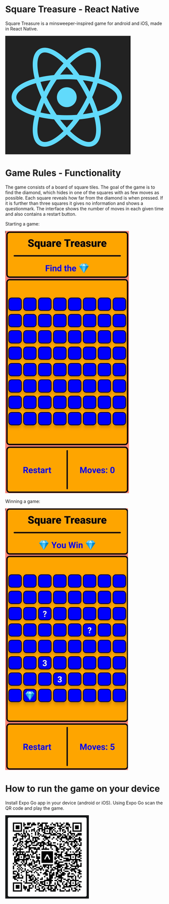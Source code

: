 # Square Treasure - React Native
Square Treasure is a minsweeper-inspired game for android and iOS, made in React Native.

![react_native](<assets/rn.png>)

# Game Rules - Functionality
The game consists of a board of square tiles. The goal of the game is to find the diamond,
which hides in one of the squares with as few moves as possible. Each square reveals how
far from the diamond is when pressed. If it is further than three squares it gives no 
information and shows a questionmark. The interface shows the number of moves in each given
time and also contains a restart button.

Starting a game:

![board_empty](<assets/board-empty.png>)

Winning a game:

![board_end](<assets/board-end.png>)

# How to run the game on your device
Install Expo Go app in your device (android or iOS). Using Expo Go scan the QR code and
play the game.

![board_end](<assets/square-treasure-qr.png>)
